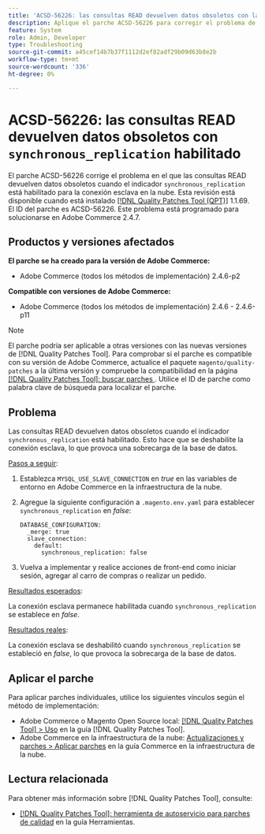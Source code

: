 ```yaml
---
title: 'ACSD-56226: las consultas READ devuelven datos obsoletos con la replicación sincrónica habilitada'
description: Aplique el parche ACSD-56226 para corregir el problema de Adobe Commerce en el que las consultas READ devuelven datos obsoletos cuando el indicador "sync_replication" está habilitado para la conexión esclava en la nube.
feature: System
role: Admin, Developer
type: Troubleshooting
source-git-commit: a45cef14b7b37f1112d2ef82adf29b09d63b8e2b
workflow-type: tm+mt
source-wordcount: '336'
ht-degree: 0%

---
```



# ACSD-56226: las consultas READ devuelven datos obsoletos con `synchronous_replication` habilitado

El parche ACSD-56226 corrige el problema en el que las consultas READ devuelven datos obsoletos cuando el indicador `synchronous_replication` está habilitado para la conexión esclava en la nube. Esta revisión está disponible cuando está instalado [[!DNL Quality Patches Tool (QPT)]](/help/tools/quality-patches-tool/quality-patches-tool-to-self-serve-quality-patches.md) 1.1.69. El ID del parche es ACSD-56226. Este problema está programado para solucionarse en Adobe Commerce 2.4.7.

## Productos y versiones afectados

**El parche se ha creado para la versión de Adobe Commerce:**

* Adobe Commerce (todos los métodos de implementación) 2.4.6-p2

**Compatible con versiones de Adobe Commerce:**

* Adobe Commerce (todos los métodos de implementación) 2.4.6 - 2.4.6-p11

>[!NOTE]
>
>El parche podría ser aplicable a otras versiones con las nuevas versiones de [!DNL Quality Patches Tool]. Para comprobar si el parche es compatible con su versión de Adobe Commerce, actualice el paquete `magento/quality-patches` a la última versión y compruebe la compatibilidad en la página [[!DNL Quality Patches Tool]: buscar parches ](https://experienceleague.adobe.com/tools/commerce-quality-patches/index.html). Utilice el ID de parche como palabra clave de búsqueda para localizar el parche.

## Problema

Las consultas READ devuelven datos obsoletos cuando el indicador `synchronous_replication` está habilitado. Esto hace que se deshabilite la conexión esclava, lo que provoca una sobrecarga de la base de datos.

<u>Pasos a seguir</u>:

1. Establezca `MYSQL_USE_SLAVE_CONNECTION` en *true* en las variables de entorno en Adobe Commerce en la infraestructura de la nube.
1. Agregue la siguiente configuración a `.magento.env.yaml` para establecer `synchronous_replication` en *false*:

   ```
   DATABASE_CONFIGURATION:
     _merge: true
     slave_connection:
       default:
         synchronous_replication: false
   ```

1. Vuelva a implementar y realice acciones de front-end como iniciar sesión, agregar al carro de compras o realizar un pedido.

<u>Resultados esperados</u>:

La conexión esclava permanece habilitada cuando `synchronous_replication` se establece en *false*.

<u>Resultados reales</u>:

La conexión esclava se deshabilitó cuando `synchronous_replication` se estableció en *false*, lo que provoca la sobrecarga de la base de datos.

## Aplicar el parche

Para aplicar parches individuales, utilice los siguientes vínculos según el método de implementación:

* Adobe Commerce o Magento Open Source local: [[!DNL Quality Patches Tool] > Uso](/help/tools/quality-patches-tool/usage.md) en la guía [!DNL Quality Patches Tool].
* Adobe Commerce en la infraestructura de la nube: [Actualizaciones y parches > Aplicar parches](https://experienceleague.adobe.com/docs/commerce-cloud-service/user-guide/develop/upgrade/apply-patches.html) en la guía Commerce en la infraestructura de la nube.

## Lectura relacionada

Para obtener más información sobre [!DNL Quality Patches Tool], consulte:

* [[!DNL Quality Patches Tool]: herramienta de autoservicio para parches de calidad](/help/tools/quality-patches-tool/quality-patches-tool-to-self-serve-quality-patches.md) en la guía Herramientas.
